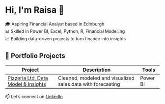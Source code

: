 # Hi, I'm Raisa  👋

🎓 Aspiring Financial Analyst based in Edinburgh  
📊 Skilled in Power BI, Excel, Python, R, Financial Modelling  
📈 Building data-driven projects to turn finance into insights

## 🧠 Portfolio Projects
| Project | Description | Tools |
|--------|-------------|-------|
| [Pizzeria Ltd. Data Model & Insights](https://github.com/raisagyl88/portfolio/blob/main/Pizzeria%20Ltd.%20Data%20Model%20%26%20Insights.pbix) | Cleaned, modeled and visualized sales data with forecasting | Power BI 

📫 Let’s connect on [LinkedIn](https://www.linkedin.com/in/raisaganyuli)

